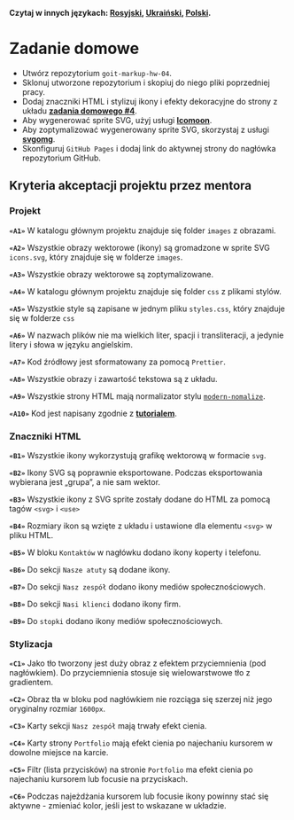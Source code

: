 **Czytaj w innych językach: [Rosyjski](README.md), [Ukraiński](README.ua.md),
[Polski](README.pl.md).**

# Zadanie domowe

- Utwórz repozytorium `goit-markup-hw-04`.
- Sklonuj utworzone repozytorium i skopiuj do niego pliki poprzedniej pracy.
- Dodaj znaczniki HTML i stylizuj ikony i efekty dekoracyjne do strony z układu
  [**zadania domowego #4**](<https://www.figma.com/file/SqiyweSseH96c3wVZmnGfq/Zadanie-domowe-GOIT-Polska?node-id=2286%3A2>).
- Aby wygenerować sprite SVG, użyj usługi [**Icomoon**](https://icomoon.io/).
- Aby zoptymalizować wygenerowany sprite SVG, skorzystaj z usługi 
  [**svgomg**](https://jakearchibald.github.io/svgomg/).
- Skonfiguruj `GitHub Pages` i dodaj link do aktywnej strony do 
  nagłówka repozytorium GitHub. 

## Kryteria akceptacji projektu przez mentora

### Projekt

**`«A1»`** W katalogu głównym projektu znajduje się folder `images` z obrazami.

**`«A2»`** Wszystkie obrazy wektorowe (ikony) są gromadzone w sprite SVG `icons.svg`,
który znajduje się w folderze `images`.

**`«A3»`** Wszystkie obrazy wektorowe są zoptymalizowane.

**`«A4»`**  W katalogu głównym projektu znajduje się folder `css` z plikami stylów.

**`«A5»`** Wszystkie style są zapisane w jednym pliku `styles.css`, który znajduje się 
w folderze `css`

**`«A6»`** W nazwach plików nie ma wielkich liter, spacji i transliteracji, 
a jedynie litery i słowa w języku angielskim. 

**`«A7»`** Kod źródłowy jest sformatowany za pomocą `Prettier`.

**`«A8»`** Wszystkie obrazy i zawartość tekstowa są z układu.

**`«A9»`** Wszystkie strony HTML mają normalizator stylu 
[`modern-nomalize`](https://github.com/sindresorhus/modern-normalize).

**`«A10»`** Kod jest napisany zgodnie z
[**tutorialem**](http://sadcitizen.me/code-guide/).

### Znaczniki HTML

**`«B1»`** Wszystkie ikony wykorzystują grafikę wektorową w formacie `svg`.

**`«B2»`** Ikony SVG są poprawnie eksportowane. Podczas eksportowania wybierana 
jest „grupa”, a nie sam wektor. 

**`«B3»`** Wszystkie ikony z SVG sprite zostały dodane do HTML za pomocą tagów `<svg>` i
`<use>`

**`«B4»`** Rozmiary ikon są wzięte z układu i ustawione dla elementu `<svg>` w 
pliku HTML.

**`«B5»`** W bloku `Kontaktów` w nagłówku dodano ikony koperty i telefonu. 

**`«B6»`** Do sekcji `Nasze atuty` są dodane ikony.

**`«B7»`** Do sekcji `Nasz zespół` dodano ikony mediów społecznościowych. 

**`«B8»`** Do sekcji `Nasi klienci` dodano ikony firm.

**`«B9»`** Do `stopki` dodano ikony mediów społecznościowych. 

### Stylizacja

**`«C1»`** Jako tło tworzony jest duży obraz z efektem przyciemnienia (pod 
nagłówkiem). Do przyciemnienia stosuje się wielowarstwowe tło z gradientem. 

**`«C2»`** Obraz tła w bloku pod nagłówkiem nie rozciąga się szerzej niż jego 
oryginalny rozmiar `1600рх`.

**`«C3»`** Karty sekcji `Nasz zespół` mają trwały efekt cienia. 

**`«C4»`** Karty strony `Portfolio` mają efekt cienia po najechaniu kursorem w 
dowolne miejsce na karcie. 

**`«C5»`** Filtr (lista przycisków) na stronie `Portfolio` ma efekt cienia po 
najechaniu kursorem lub focusie na przyciskach. 

**`«C6»`** Podczas najeżdżania kursorem lub focusie ikony powinny stać się aktywne -
zmieniać kolor, jeśli jest to wskazane w układzie. 
